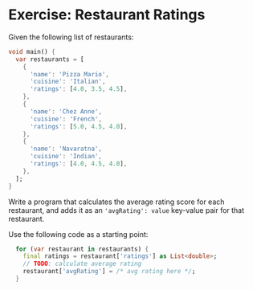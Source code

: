 # Exercise: Restaurant Ratings

Given the following list of restaurants:

```dart
void main() {
  var restaurants = [
    {
      'name': 'Pizza Mario',
      'cuisine': 'Italian',
      'ratings': [4.0, 3.5, 4.5],
    },
    {
      'name': 'Chez Anne',
      'cuisine': 'French',
      'ratings': [5.0, 4.5, 4.0],
    },
    {
      'name': 'Navaratna',
      'cuisine': 'Indian',
      'ratings': [4.0, 4.5, 4.0],
    },
  ];
}
```

Write a program that calculates the average rating score for each restaurant, and adds it as an `'avgRating': value` key-value pair for that restaurant.

Use the following code as a starting point:

```dart
  for (var restaurant in restaurants) {
    final ratings = restaurant['ratings'] as List<double>;
    // TODO: calculate average rating
    restaurant['avgRating'] = /* avg rating here */;
  }
```
